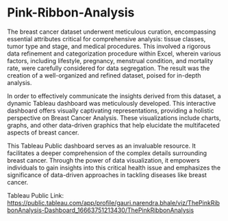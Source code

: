 # Pink-Ribbon-Analysis

The breast cancer dataset underwent meticulous curation, encompassing essential attributes critical for comprehensive analysis: tissue classes, tumor type and stage, and medical procedures. This involved a rigorous data refinement and categorization procedure within Excel, wherein various factors, including lifestyle, pregnancy, menstrual condition, and mortality rate, were carefully considered for data segregation. The result was the creation of a well-organized and refined dataset, poised for in-depth analysis.

In order to effectively communicate the insights derived from this dataset, a dynamic Tableau dashboard was meticulously developed. This interactive dashboard offers visually captivating representations, providing a holistic perspective on Breast Cancer Analysis. These visualizations include charts, graphs, and other data-driven graphics that help elucidate the multifaceted aspects of breast cancer.

This Tableau Public dashboard serves as an invaluable resource. It facilitates a deeper comprehension of the complex details surrounding breast cancer. Through the power of data visualization, it empowers individuals to gain insights into this critical health issue and emphasizes the significance of data-driven approaches in tackling diseases like breast cancer.

Tableau Public Link: https://public.tableau.com/app/profile/gauri.narendra.bhale/viz/ThePinkRibbonAnalysis-Dashboard_16663751213430/ThePinkRibbonAnalysis
